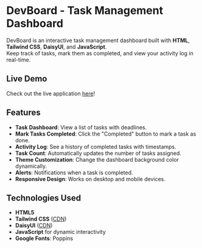 # DevBoard - Task Management Dashboard

DevBoard is an interactive task management dashboard built with **HTML**, **Tailwind CSS**, **DaisyUI**, and **JavaScript**.  
Keep track of tasks, mark them as completed, and view your activity log in real-time.

## Live Demo

Check out the live application [here](http://devoard.surge.sh/)!

## Features

- **Task Dashboard**: View a list of tasks with deadlines.
- **Mark Tasks Completed**: Click the "Completed" button to mark a task as done.
- **Activity Log**: See a history of completed tasks with timestamps.
- **Task Count**: Automatically updates the number of tasks assigned.
- **Theme Customization**: Change the dashboard background color dynamically.
- **Alerts**: Notifications when a task is completed.
- **Responsive Design**: Works on desktop and mobile devices.

## Technologies Used

- **HTML5**
- **Tailwind CSS** ([CDN](https://cdn.tailwindcss.com))
- **DaisyUI** ([CDN](https://cdn.jsdelivr.net/npm/daisyui@latest/dist/full.css))
- **JavaScript** for dynamic interactivity
- **Google Fonts**: Poppins
